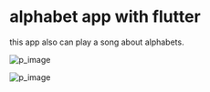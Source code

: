 # alphabet app with flutter

this app also can play a song about alphabets.

![p_image](https://i.ibb.co/zbn1DYW/alphabet-2.png)

![p_image](https://i.ibb.co/Vw5pxcG/alphabet-1.png)
